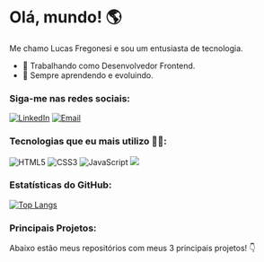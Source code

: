 # Olá, mundo! 🌎

Me chamo Lucas Fregonesi e sou um entusiasta de tecnologia.

- 💼 Trabalhando como Desenvolvedor Frontend.
- 🌱 Sempre aprendendo e evoluindo.

### Siga-me nas redes sociais:

[![LinkedIn](https://img.shields.io/badge/LinkedIn-0077B5?style=for-the-badge&logo=linkedin&logoColor=white)](https://www.linkedin.com/in/lucas-gabriel-fregonesi-reis-39a910184/)
[![Email](https://img.shields.io/badge/Gmail-D14836?style=for-the-badge&logo=gmail&logoColor=white)](mailto:lucaz.fregonesi@gmail.com)

### Tecnologias que eu mais utilizo 🧙‍♂️:

![HTML5](https://img.shields.io/badge/HTML5-E34F26?style=for-the-badge&logo=html5&logoColor=white)
![CSS3](https://img.shields.io/badge/CSS3-1572B6?style=for-the-badge&logo=css3&logoColor=white)
![JavaScript](https://img.shields.io/badge/JavaScript-F7DF1E?style=for-the-badge&logo=javascript&logoColor=black)
<img src="https://cdn.jsdelivr.net/gh/devicons/devicon/icons/python/python-original.svg" />
          
### Estatísticas do GitHub:

[![Top Langs](https://github-readme-stats.vercel.app/api/top-langs/?username=Fregonesi&layout=compact)](https://github.com/anuraghazra/github-readme-stats)

### Principais Projetos:

Abaixo estão meus repositórios com meus 3 principais projetos! 👇
